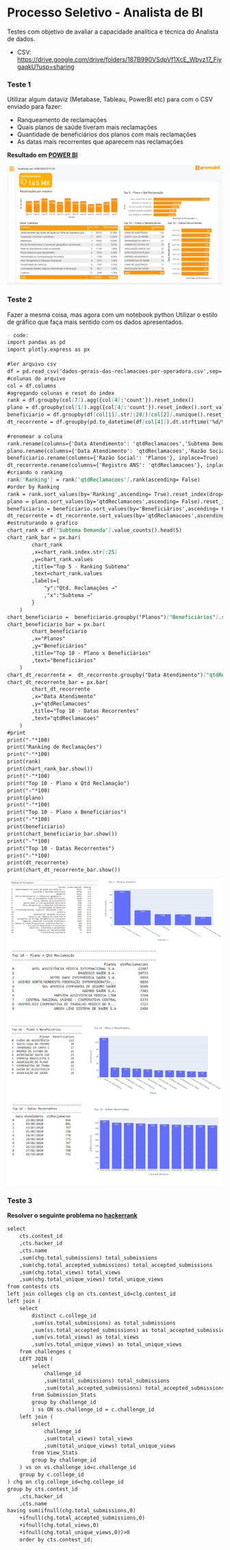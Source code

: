 # Processo Seletivo - Analista de BI

Testes com objetivo de avaliar a capacidade analítica e técnica do Analista de dados.
- CSV: https://drive.google.com/drive/folders/187B990VSdpVf1XcE_Wbyz17_FjygaqkU?usp=sharing

### Teste 1
Utilizar algum dataviz (Metabase, Tableau, PowerBI etc) para com o CSV enviado para fazer:
- Ranqueamento de reclamações
- Quais planos de saúde tiveram mais reclamações
- Quantidade de beneficiários dos planos com mais reclamações
- As datas mais recorrentes que aparecem nas reclamações

**Resultado em [POWER BI](https://app.powerbi.com/view?r=eyJrIjoiZmM5YTE3MjktZmRhYi00MzNjLWI3YjctZjA4Y2I2NjNhMzQxIiwidCI6IjJlNjAwMzY4LTk0YWQtNDA0YS1hMTM1LWQ3ODJlY2IwOTY4MiJ9)**

**![Image](https://github.com/Jameskelsom/promobit/blob/gh-pages/pbi.png)**

### Teste 2
Fazer a mesma coisa, mas agora com um notebook python
Utilizar o estilo de gráfico que faça mais sentido com os dados apresentados.

```markdown
- code:
import pandas as pd
import plotly.express as px

#ler arquivo csv
df = pd.read_csv('dados-gerais-das-reclamacoes-por-operadora.csv',sep=';',encoding='ISO-8859-1') 
#colunas do arquivo
col = df.columns
#agregando colunas e reset do index
rank = df.groupby(col[7]).agg({col[4]:'count'}).reset_index()
plano = df.groupby(col[1]).agg({col[4]:'count'}).reset_index().sort_values(col[4],ascending=False).head(10)
beneficiario = df.groupby(df[col[1]].str[:20])[col[2]].nunique().reset_index().sort_values(col[2],ascending=False)
dt_recorrente = df.groupby(pd.to_datetime(df[col[4]]).dt.strftime('%d/%m/%Y')).agg({col[0]:'count'}).reset_index().sort_values(col[0],ascending=False).head(10)

#renomear a coluna 
rank.rename(columns={'Data Atendimento': 'qtdReclamacoes','Subtema Demanda':'Subtema'}, inplace=True)
plano.rename(columns={'Data Atendimento': 'qtdReclamacoes','Razão Social': 'Planos'}, inplace=True)
beneficiario.rename(columns={'Razão Social': 'Planos'}, inplace=True)
dt_recorrente.rename(columns={'Registro ANS': 'qtdReclamacoes'}, inplace=True)
#criando o ranking
rank['Ranking'] = rank['qtdReclamacoes'].rank(ascending= False)
#order by Ranking
rank = rank.sort_values(by='Ranking',ascending= True).reset_index(drop=True)
plano = plano.sort_values(by='qtdReclamacoes',ascending= False).reset_index(drop=True)
beneficiario = beneficiario.sort_values(by='Beneficiários',ascending= False).reset_index(drop=True).head(10)
dt_recorrente = dt_recorrente.sort_values(by='qtdReclamacoes',ascending= False).reset_index(drop=True)
#estruturando o grafico
chart_rank = df['Subtema Demanda'].value_counts().head(5)
chart_rank_bar = px.bar(
        chart_rank
        ,x=chart_rank.index.str[:25]
        ,y=chart_rank.values
        ,title="Top 5 - Ranking Subtema"
        ,text=chart_rank.values
        ,labels={
            "y":"Qtd. Reclamações →"
            ,"x":"Subtema →"
        }
    )
chart_beneficiario =  beneficiario.groupby("Planos")["Beneficiários"].sum().reset_index().sort_values("Beneficiários", ascending=False)
chart_beneficiario_bar = px.bar(
        chart_beneficiario
        ,x="Planos"
        ,y="Beneficiários"
        ,title="Top 10 - Plano x Beneficiários"
        ,text="Beneficiários"
    )
chart_dt_recorrente =  dt_recorrente.groupby("Data Atendimento")["qtdReclamacoes"].sum().reset_index().sort_values("qtdReclamacoes", ascending=False)
chart_dt_recorrente_bar = px.bar(
        chart_dt_recorrente
        ,x="Data Atendimento"
        ,y="qtdReclamacoes"
        ,title="Top 10 - Datas Recorrentes"
        ,text="qtdReclamacoes"
    )
#print
print("-"*100)
print("Ranking de Reclamações")
print("-"*100)
print(rank)
print(chart_rank_bar.show())
print("-"*100)
print("Top 10 - Plano x Qtd Reclamação")
print("-"*100)
print(plano)
print("-"*100)
print("Top 10 - Plano x Beneficiários")
print("-"*100)
print(beneficiario)
print(chart_beneficiario_bar.show())
print("-"*100)
print("Top 10 - Datas Recorrentes")
print("-"*100)
print(dt_recorrente)
print(chart_dt_recorrente_bar.show())
```
**![Resultado](https://github.com/Jameskelsom/promobit/blob/gh-pages/py.png)**

### Teste 3
**Resolver o seguinte problema no [hackerrank](https://www.hackerrank.com/challenges/interviews/problem)**
```markdown
select
    cts.contest_id
    ,cts.hacker_id
    ,cts.name
    ,sum(chg.total_submissions) total_submissions
    ,sum(chg.total_accepted_submissions) total_accepted_submissions
    ,sum(chg.total_views) total_views
    ,sum(chg.total_unique_views) total_unique_views
from contests cts
left join colleges clg on cts.contest_id=clg.contest_id 
left join (
    select
        distinct c.college_id 
        ,sum(ss.total_submissions) as total_submissions
        ,sum(ss.total_accepted_submissions) as total_accepted_submissions
        ,sum(vs.total_views) as total_views
        ,sum(vs.total_unique_views) as total_unique_views
    from challenges c
    LEFT JOIN (
        select
            challenge_id
            ,sum(total_submissions) total_submissions
            ,sum(total_accepted_submissions) total_accepted_submissions
        from Submission_Stats
        group by challenge_id
        ) ss ON ss.challenge_id = c.challenge_id
    left join (
        select
            challenge_id
            ,sum(total_views) total_views
            ,sum(total_unique_views) total_unique_views
        from View_Stats
        group by challenge_id
    ) vs on vs.challenge_id=c.challenge_id 
    group by c.college_id 
) chg on clg.college_id=chg.college_id
group by cts.contest_id
    ,cts.hacker_id
    ,cts.name
having sum(ifnull(chg.total_submissions,0)
    +ifnull(chg.total_accepted_submissions,0)
    +ifnull(chg.total_views,0)
    +ifnull(chg.total_unique_views,0))>0
    order by cts.contest_id;
```
